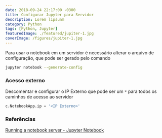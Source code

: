 ```yaml
---
date: 2018-09-24 22:17:00 -0300
title: Configurar Jupyter para Servidor
description: Lorem lipsunm
category: Python
tags: [Python, Jupyter]
featuredImage: ./featured/jupiter-1.jpg
coverImage: /figures/jupiter-1.jpg
---
```


Para usar o notebook em um servidor é necessário alterar o arquivo de configuração, que pode ser gerado pelo comando

```bash
jupyter notebook --generate-config
```

### Acesso externo

Descomentar e configurar o IP Externo que pode ser um `*` para todos os caminhos de acesso ao servidor

```python
c.NotebookApp.ip = '<IP Externo>'
```

### Referências

[Running a notebook server - Jupyter Notebook](https://jupyter-notebook.readthedocs.io/en/stable/public_server.html)
